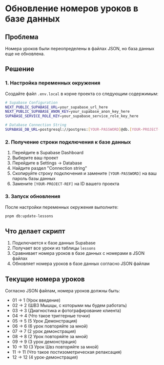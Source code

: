 # Обновление номеров уроков в базе данных

## Проблема
Номера уроков были переопределены в файлах JSON, но база данных еще не обновлена.

## Решение

### 1. Настройка переменных окружения

Создайте файл `.env.local` в корне проекта со следующим содержимым:

```bash
# Supabase Configuration
NEXT_PUBLIC_SUPABASE_URL=your_supabase_url_here
NEXT_PUBLIC_SUPABASE_ANON_KEY=your_supabase_anon_key_here
SUPABASE_SERVICE_ROLE_KEY=your_supabase_service_role_key_here

# Database Connection String
SUPABASE_DB_URL=postgresql://postgres:[YOUR-PASSWORD]@db.[YOUR-PROJECT-REF].supabase.co:5432/postgres
```

### 2. Получение строки подключения к базе данных

1. Перейдите в Supabase Dashboard
2. Выберите ваш проект
3. Перейдите в Settings → Database
4. Найдите раздел "Connection string"
5. Скопируйте строку подключения и замените `[YOUR-PASSWORD]` на ваш пароль базы данных
6. Замените `[YOUR-PROJECT-REF]` на ID вашего проекта

### 3. Запуск обновления

После настройки переменных окружения выполните:

```bash
pnpm db:update-lessons
```

## Что делает скрипт

1. Подключается к базе данных Supabase
2. Получает все уроки из таблицы `lessons`
3. Сравнивает номера уроков в базе данных с номерами в JSON файлах
4. Обновляет номера уроков в базе данных согласно JSON файлам

## Текущие номера уроков

Согласно JSON файлам, номера уроков должны быть:

- 01 → 1 (Урок введение)
- 02 → 2 (ШВЗ Мышцы, с которыми мы будем работать)
- 03 → 3 (Диагностика и фотографирование клиента)
- 04 → 4 (Что такое триггерные точки)
- 05 → 5 (5 Урок Демонстрация)
- 06 → 6 (6 урок повторяйте за мной)
- 07 → 7 (2 урок демонстрация)
- 08 → 8 (2 Урок повторяйте за мной)
- 09 → 9 (3 урок демонстрация)
- 10 → 10 (3 Урок Швз повторяйте за мной)
- 11 → 11 (Что такое постизометрическая релаксация)
- 12 → 12 (4 урок-демонстрация)
